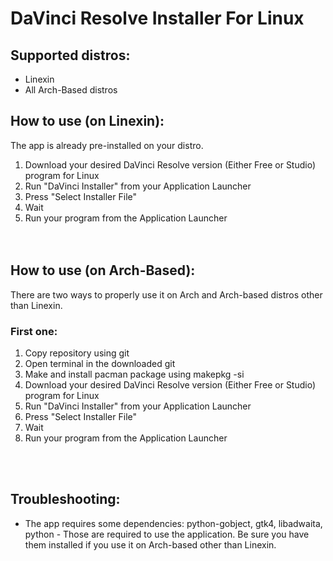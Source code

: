 # DaVinci Resolve Installer For Linux

## Supported distros:
- Linexin
- All Arch-Based distros

## How to use (on Linexin):
The app is already pre-installed on your distro.

1. Download your desired DaVinci Resolve version (Either Free or Studio) program for Linux
2. Run "DaVinci Installer" from your Application Launcher
3. Press "Select Installer File"
4. Wait
8. Run your program from the Application Launcher
<br><br><br>

## How to use (on Arch-Based):

There are two ways to properly use it on Arch and Arch-based distros other than Linexin.

### First one:
1. Copy repository using git
2. Open terminal in the downloaded git
3. Make and install pacman package using makepkg -si
1. Download your desired DaVinci Resolve version (Either Free or Studio) program for Linux
2. Run "DaVinci Installer" from your Application Launcher
3. Press "Select Installer File"
4. Wait
8. Run your program from the Application Launcher

<br><br>

## Troubleshooting:
- The app requires some dependencies: python-gobject, gtk4, libadwaita, python - Those are required to use the application. Be sure you have them installed if you use it on Arch-based other than Linexin.


